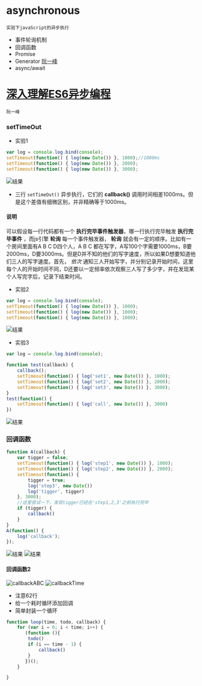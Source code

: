 # asynchronous
    实验下javaScript的异步执行
+ 事件轮询机制
+ 回调函数
+ Promise
+ Generator
    [阮一峰](http://es6.ruanyifeng.com/#docs/generator)
+ async/await
# [深入理解ES6异步编程](http://www.ruanyifeng.com/blog/2015/04/generator.html)
    阮一峰
### setTimeOut
+ 实验1
```js
var log = console.log.bind(console);
setTimeout(function() { log(new Date()) }, 1000);//1000ms 
setTimeout(function() { log(new Date()) }, 2000);
setTimeout(function() { log(new Date()) }, 3000);
```
![结果](asyncpng/asynchronous1.png)
+ 三行 ` setTimeOut() ` 异步执行，它们的 **callback()** 调用时间相差1000ms。但是这个差值有细微区别，并非精确等于1000ms。
#### 说明

可以假设每一行代码都有一个 **执行完毕事件触发器**，哪一行执行完毕触发 **执行完毕事件** ，而js引擎 **轮询** 每一个事件触发器， **轮询** 就会有一定的顺序。比如有一个房间里面有A B C D四个人，A B C 都在写字，A写100个字需要1000ms，B要2000ms，D要3000ms。但是D并不知的他们的写字速度，所以如果D想要知道他们三人的写字速度。首先， *依次* 通知三人开始写字，并分别记录开始时间，这里每个人的开始时间不同，D还要以一定频率依次观察三人写了多少字，并在发现某个人写完字后，记录下结束时间。
+ 实验2
```js
var log = console.log.bind(console);
setTimeout(function() { log(new Date()) }, 1000);
setTimeout(function() { log(new Date()) }, 1000);
setTimeout(function() { log(new Date()) }, 1000);
```
![结果](asyncpng/asynchronous2.png)
+ 实验3
```js
var log = console.log.bind(console);

function test(callback) {
    callback();
    setTimeout(function() { log('set1', new Date()) }, 1000);
    setTimeout(function() { log('set2', new Date()) }, 2000);
    setTimeout(function() { log('set3', new Date()) }, 3000);
}
test(function() {
    setTimeout(function() { log('call', new Date()) }, 3000)
})
```
![结果](asyncpng/asynchronous3.png)
### 回调函数
```js
function A(callback) {
    var tigger = false;
    setTimeout(function() { log('step1', new Date()) }, 1000);
    setTimeout(function() { log('step2', new Date()) }, 2000);
    setTimeout(function() {
        tigger = true;
        log('step3', new Date())
        log('tigger', tigger)
    }, 3000);
    //这里尝试一下，发现tigger已经在'step1,2,3'之前执行完毕
    if (tigger) {
        callback()
    }
}
A(function() {
    log('callback');
});
```
![结果](./asyncpng/asynchronous4.png)
![结果](./asyncpng/asynchronous5.png)
#### 回调函数2
![callbackABC](./asyncpng/callbackABC1.png)
![callbackTime](./asyncpng/callbackTime1.png)
+ 注意62行
+ 给一个耗时循环添加回调
+ 简单封装一个循环
```js
function loop(time, todo, callback) {
    for (var i = 0; i < time; i++) {
       (function (){
        todo()
        if (i == time - 1) {
            callback()
        }
       })();
    }

}
```
